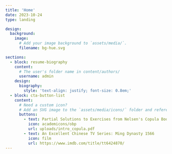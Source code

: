 ```yaml
---
title: 'Home'
date: 2023-10-24
type: landing

design:
  background:
    image:
      # Add your image background to `assets/media/`.
      filename: bg-hue.svg

sections:
  - block: resume-biography
    content:
      # The user's folder name in content/authors/
      username: admin
    design:
      biography:
        style: 'text-align: justify; font-size: 0.8em;'
  - block: cta-button-list
    content:
      # Need a custom icon?
      # Add an SVG image to the `assets/media/icons/` folder and reference it in the `icon` field below
      buttons:
        - text: Partial Solutions to Exercises from Nelsen's Copula Book (2nd Edition)
          icon: academicons/obp
          url: uploads/intro_copula.pdf
        - text: An Excellent Chinese TV Series: Ming Dynasty 1566
          icon: film
          url: https://www.imdb.com/title/tt6424870/ 
---
```

